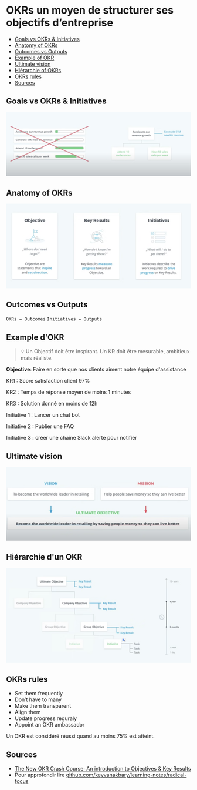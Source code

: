 # OKRs un moyen de structurer ses objectifs d’entreprise

- [Goals vs OKRs & Initiatives](#goals-vs-okrs--initiatives)
- [Anatomy of OKRs](#anatomy-of-okrs)
- [Outcomes vs Outputs](#outcomes-vs-outputs)
- [Example of OKR](#example-of-okr)
- [Ultimate vision](#ultimate-vision)
- [Hiérarchie of OKRs](#hiérarchie-of-okrs)
- [OKRs rules](#okrs-rules)
- [Sources](#sources)

## Goals vs OKRs & Initiatives

![1](/@assets/1/1.png)

## Anatomy of OKRs

![2](/@assets/1/2.png)

## Outcomes vs Outputs

`OKRs = Outcomes` `Initiatives = Outputs`

## Example d'OKR

> 💡 Un Objectif doit être inspirant. Un KR doit être mesurable, ambitieux mais réaliste.

**Objective**: Faire en sorte que nos clients aiment notre équipe d'assistance

KR1 : Score satisfaction client 97%

KR2 : Temps de réponse moyen de moins 1 minutes

KR3 : Solution donné en moins de 12h

Initiative 1 : Lancer un chat bot

Initiative 2 : Publier une FAQ

Initiative 3 : créer une chaîne Slack alerte pour notifier

## Ultimate vision

![3](/@assets/1/3.png)

## Hiérarchie d'un OKR

![4](/@assets/1/4.png)

## OKRs rules

- Set them frequently
- Don’t have to many
- Make them transparent
- Align them
- Update progress reguraly
- Appoint an OKR ambassador

Un OKR est considéré réussi quand au moins 75% est atteint.

## Sources

- [The New OKR Crash Course: An introduction to Objectives & Key Results](https://www.youtube.com/watch?v=EIcpFZ5rbHc&ab_channel=Perdoo)
- Pour approfondir lire [github.com/keyvanakbary/learning-notes/radical-focus](https://github.com/keyvanakbary/learning-notes/blob/master/books/radical-focus.md#okrs-for-mvps)
